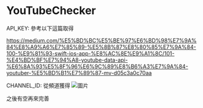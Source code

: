 # YouTubeChecker

API_KEY: 參考以下這篇取得

https://medium.com/%E5%BD%BC%E5%BE%97%E6%BD%98%E7%9A%84%E8%A9%A6%E7%85%89-%E5%8B%87%E8%80%85%E7%9A%84-100-%E9%81%93-swift-ios-app-%E8%AC%8E%E9%A1%8C/101-%E4%BD%BF%E7%94%A8-youtube-data-api-%E6%8A%93%E5%8F%96%E6%9C%89%E8%B6%A3%E7%9A%84-youtuber-%E5%BD%B1%E7%89%87-mv-d05c3a0c70aa

CHANNEL_ID: 從頻道獲得
![圖片](https://github.com/user-attachments/assets/3b5a542a-36f6-48d3-a2ca-fa09fcfecf81)


之後有空再來完善
